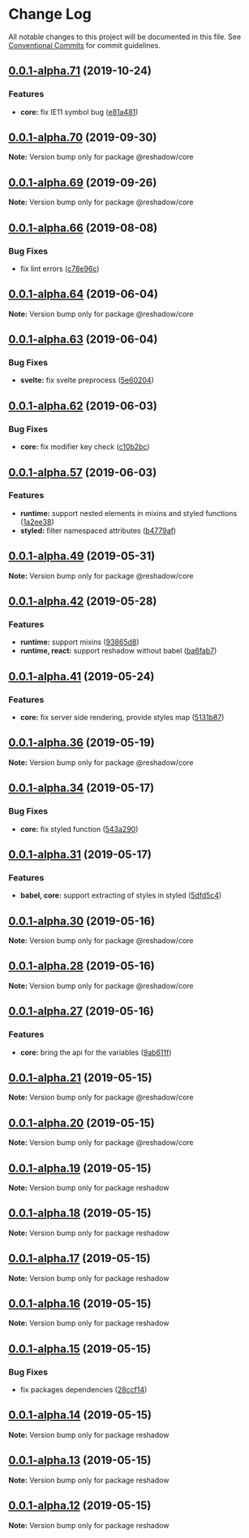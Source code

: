 # Change Log

All notable changes to this project will be documented in this file.
See [Conventional Commits](https://conventionalcommits.org) for commit guidelines.

## [0.0.1-alpha.71](https://github.com/lttb/reshadow/compare/v0.0.1-alpha.70...v0.0.1-alpha.71) (2019-10-24)


### Features

* **core:** fix IE11 symbol bug ([e81a481](https://github.com/lttb/reshadow/commit/e81a481))





## [0.0.1-alpha.70](https://github.com/lttb/reshadow/compare/v0.0.1-alpha.69...v0.0.1-alpha.70) (2019-09-30)

**Note:** Version bump only for package @reshadow/core





## [0.0.1-alpha.69](https://github.com/lttb/reshadow/compare/v0.0.1-alpha.68...v0.0.1-alpha.69) (2019-09-26)

**Note:** Version bump only for package @reshadow/core





## [0.0.1-alpha.66](https://github.com/lttb/reshadow/compare/v0.0.1-alpha.65...v0.0.1-alpha.66) (2019-08-08)


### Bug Fixes

* fix lint errors ([c78e96c](https://github.com/lttb/reshadow/commit/c78e96c))





## [0.0.1-alpha.64](https://github.com/lttb/reshadow/compare/v0.0.1-alpha.63...v0.0.1-alpha.64) (2019-06-04)

**Note:** Version bump only for package @reshadow/core





## [0.0.1-alpha.63](https://github.com/lttb/reshadow/compare/v0.0.1-alpha.62...v0.0.1-alpha.63) (2019-06-04)


### Bug Fixes

* **svelte:** fix svelte preprocess ([5e60204](https://github.com/lttb/reshadow/commit/5e60204))





## [0.0.1-alpha.62](https://github.com/lttb/reshadow/compare/v0.0.1-alpha.61...v0.0.1-alpha.62) (2019-06-03)


### Bug Fixes

* **core:** fix modifier key check ([c10b2bc](https://github.com/lttb/reshadow/commit/c10b2bc))





## [0.0.1-alpha.57](https://github.com/lttb/reshadow/compare/v0.0.1-alpha.56...v0.0.1-alpha.57) (2019-06-03)


### Features

* **runtime:** support nested elements in mixins and styled functions ([1a2ee38](https://github.com/lttb/reshadow/commit/1a2ee38))
* **styled:** filter namespaced attributes ([b4779af](https://github.com/lttb/reshadow/commit/b4779af))





## [0.0.1-alpha.49](https://github.com/lttb/reshadow/compare/v0.0.1-alpha.48...v0.0.1-alpha.49) (2019-05-31)

**Note:** Version bump only for package @reshadow/core





## [0.0.1-alpha.42](https://github.com/lttb/reshadow/compare/v0.0.1-alpha.41...v0.0.1-alpha.42) (2019-05-28)


### Features

* **runtime:** support mixins ([93865d8](https://github.com/lttb/reshadow/commit/93865d8))
* **runtime, react:** support reshadow without babel ([ba6fab7](https://github.com/lttb/reshadow/commit/ba6fab7))





## [0.0.1-alpha.41](https://github.com/lttb/reshadow/compare/v0.0.1-alpha.40...v0.0.1-alpha.41) (2019-05-24)


### Features

* **core:** fix server side rendering, provide styles map ([5131b87](https://github.com/lttb/reshadow/commit/5131b87))





## [0.0.1-alpha.36](https://github.com/lttb/reshadow/compare/v0.0.1-alpha.35...v0.0.1-alpha.36) (2019-05-19)

**Note:** Version bump only for package @reshadow/core





## [0.0.1-alpha.34](https://github.com/lttb/reshadow/compare/v0.0.1-alpha.33...v0.0.1-alpha.34) (2019-05-17)


### Bug Fixes

* **core:** fix styled function ([543a290](https://github.com/lttb/reshadow/commit/543a290))





## [0.0.1-alpha.31](https://github.com/lttb/reshadow/compare/v0.0.1-alpha.30...v0.0.1-alpha.31) (2019-05-17)


### Features

* **babel, core:** support extracting of styles in styled ([5dfd5c4](https://github.com/lttb/reshadow/commit/5dfd5c4))





## [0.0.1-alpha.30](https://github.com/lttb/reshadow/compare/v0.0.1-alpha.28...v0.0.1-alpha.30) (2019-05-16)

**Note:** Version bump only for package @reshadow/core





## [0.0.1-alpha.28](https://github.com/lttb/reshadow/compare/v0.0.1-alpha.27...v0.0.1-alpha.28) (2019-05-16)

**Note:** Version bump only for package @reshadow/core





## [0.0.1-alpha.27](https://github.com/lttb/reshadow/compare/v0.0.1-alpha.26...v0.0.1-alpha.27) (2019-05-16)


### Features

* **core:** bring the api for the variables ([9ab611f](https://github.com/lttb/reshadow/commit/9ab611f))





## [0.0.1-alpha.21](https://github.com/lttb/reshadow/compare/v0.0.1-alpha.20...v0.0.1-alpha.21) (2019-05-15)

**Note:** Version bump only for package @reshadow/core





## [0.0.1-alpha.20](https://github.com/lttb/reshadow/compare/v0.0.1-alpha.19...v0.0.1-alpha.20) (2019-05-15)

**Note:** Version bump only for package @reshadow/core





## [0.0.1-alpha.19](https://github.com/lttb/reshadow/compare/v0.0.1-alpha.18...v0.0.1-alpha.19) (2019-05-15)

**Note:** Version bump only for package reshadow





## [0.0.1-alpha.18](https://github.com/lttb/reshadow/compare/v0.0.1-alpha.17...v0.0.1-alpha.18) (2019-05-15)

**Note:** Version bump only for package reshadow





## [0.0.1-alpha.17](https://github.com/lttb/reshadow/compare/v0.0.1-alpha.16...v0.0.1-alpha.17) (2019-05-15)

**Note:** Version bump only for package reshadow





## [0.0.1-alpha.16](https://github.com/lttb/reshadow/compare/v0.0.1-alpha.15...v0.0.1-alpha.16) (2019-05-15)

**Note:** Version bump only for package reshadow





## [0.0.1-alpha.15](https://github.com/lttb/reshadow/compare/v0.0.1-alpha.14...v0.0.1-alpha.15) (2019-05-15)


### Bug Fixes

* fix packages dependencies ([28ccf14](https://github.com/lttb/reshadow/commit/28ccf14))





## [0.0.1-alpha.14](https://github.com/lttb/reshadow/compare/v0.0.1-alpha.13...v0.0.1-alpha.14) (2019-05-15)

**Note:** Version bump only for package reshadow





## [0.0.1-alpha.13](https://github.com/lttb/reshadow/compare/v0.0.1-alpha.11...v0.0.1-alpha.13) (2019-05-15)

**Note:** Version bump only for package reshadow





## [0.0.1-alpha.12](https://github.com/lttb/reshadow/compare/v0.0.1-alpha.11...v0.0.1-alpha.12) (2019-05-15)

**Note:** Version bump only for package reshadow
